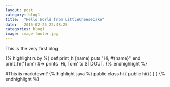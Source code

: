 ```yaml
---
layout: post
category: blog1
title:  "Hello World from LittleCheeseCake"
date:   2015-02-25 22:48:25
categories: blog1
image: image-footer.jpg
---
```

This is the very first blog

{% highlight ruby %}
def print_hi(name)
  puts "Hi, #{name}"
end
print_hi('Tom')
#=> prints 'Hi, Tom' to STDOUT.
{% endhighlight %}

#This is markdown?
{% highlight java %}
public class hi {
	public hi(){
	}
}
{% endhighlight %}
